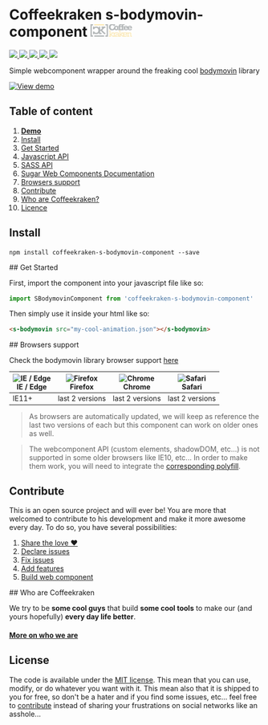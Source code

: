 # Coffeekraken s-bodymovin-component <img src=".resources/coffeekraken-logo.jpg" height="25px" />

<p>
	<a href="https://travis-ci.org/Coffeekraken/s-bodymovin-component">
		<img src="https://img.shields.io/travis/Coffeekraken/s-bodymovin-component.svg?style=flat-square" />
	</a>
	<a href="https://www.npmjs.com/package/coffeekraken-s-bodymovin">
		<img src="https://img.shields.io/npm/v/coffeekraken-s-bodymovin-component.svg?style=flat-square" />
	</a>
	<a href="https://github.com/coffeekraken/s-bodymovin-component/blob/master/LICENSE.txt">
		<img src="https://img.shields.io/npm/l/coffeekraken-s-bodymovin-component.svg?style=flat-square" />
	</a>
	<!-- <a href="https://github.com/coffeekraken/s-bodymovin-component">
		<img src="https://img.shields.io/npm/dt/coffeekraken-s-bodymovin-component.svg?style=flat-square" />
	</a>
	<a href="https://github.com/coffeekraken/s-bodymovin-component">
		<img src="https://img.shields.io/github/forks/coffeekraken/s-bodymovin-component.svg?style=social&label=Fork&style=flat-square" />
	</a>
	<a href="https://github.com/coffeekraken/s-bodymovin-component">
		<img src="https://img.shields.io/github/stars/coffeekraken/s-bodymovin-component.svg?style=social&label=Star&style=flat-square" />
	</a> -->
	<a href="https://twitter.com/coffeekrakenio">
		<img src="https://img.shields.io/twitter/url/http/coffeekrakenio.svg?style=social&style=flat-square" />
	</a>
	<a href="http://coffeekraken.io">
		<img src="https://img.shields.io/twitter/url/http/shields.io.svg?style=flat-square&label=coffeekraken.io&colorB=f2bc2b&style=flat-square" />
	</a>
</p>

Simple webcomponent wrapper around the freaking cool [bodymovin](https://github.com/bodymovin/bodymovin) library

[![View demo](http://components.coffeekraken.io/assets/img/view-demo.png)](http://components.coffeekraken.io/app/s-bodymovin-component)

## Table of content

1. **[Demo](http://components.coffeekraken.io/app/s-bodymovin-component)**
2. [Install](#readme-install)
3. [Get Started](#readme-get-started)
4. [Javascript API](doc/api/js)
5. [SASS API](doc/api/sass)
6. [Sugar Web Components Documentation](https://github.com/Coffeekraken/sugar/blob/master/doc/js/webcomponents.md)
7. [Browsers support](#readme-browsers-support)
8. [Contribute](#readme-contribute)
9. [Who are Coffeekraken?](#readme-who-are-coffeekraken)
10. [Licence](#readme-license)

<a name="readme-install"></a>
## Install

```
npm install coffeekraken-s-bodymovin-component --save
```

<a name="readme-get-started"></a>
## Get Started

First, import the component into your javascript file like so:

```js
import SBodymovinComponent from 'coffeekraken-s-bodymovin-component'
```

Then simply use it inside your html like so:

```html
<s-bodymovin src="my-cool-animation.json"></s-bodymovin>
```

<a id="readme-browsers-support"></a>
## Browsers support

Check the bodymovin library browser support [here](http://github.coffeekraken.io/bodymovin/bodymovin/^4.0.0)

| <img src="https://raw.githubusercontent.com/godban/browsers-support-badges/master/src/images/edge.png" alt="IE / Edge" width="16px" height="16px" /></br>IE / Edge | <img src="https://raw.githubusercontent.com/godban/browsers-support-badges/master/src/images/firefox.png" alt="Firefox" width="16px" height="16px" /></br>Firefox | <img src="https://raw.githubusercontent.com/godban/browsers-support-badges/master/src/images/chrome.png" alt="Chrome" width="16px" height="16px" /></br>Chrome | <img src="https://raw.githubusercontent.com/godban/browsers-support-badges/master/src/images/safari.png" alt="Safari" width="16px" height="16px" /></br>Safari |
| --------- | --------- | --------- | --------- |
| IE11+ | last 2 versions| last 2 versions| last 2 versions

> As browsers are automatically updated, we will keep as reference the last two versions of each but this component can work on older ones as well.


> The webcomponent API (custom elements, shadowDOM, etc...) is not supported in some older browsers like IE10, etc... In order to make them work, you will need to integrate the [corresponding polyfill](https://www.webcomponents.org/polyfills).

<a id="readme-contribute"></a>
## Contribute

This is an open source project and will ever be! You are more that welcomed to contribute to his development and make it more awesome every day.
To do so, you have several possibilities:

1. [Share the love ❤️](https://github.com/Coffeekraken/coffeekraken/blob/master/contribute.md#contribute-share-the-love)
2. [Declare issues](https://github.com/Coffeekraken/coffeekraken/blob/master/contribute.md#contribute-declare-issues)
3. [Fix issues](https://github.com/Coffeekraken/coffeekraken/blob/master/contribute.md#contribute-fix-issues)
4. [Add features](https://github.com/Coffeekraken/coffeekraken/blob/master/contribute.md#contribute-add-features)
5. [Build web component](https://github.com/Coffeekraken/coffeekraken/blob/master/contribute.md#contribute-build-web-component)

<a id="readme-who-are-coffeekraken"></a>
## Who are Coffeekraken

We try to be **some cool guys** that build **some cool tools** to make our (and yours hopefully) **every day life better**.  

#### [More on who we are](https://github.com/Coffeekraken/coffeekraken/blob/master/who-are-we.md)

<a id="readme-license"></a>
## License

The code is available under the [MIT license](LICENSE.txt). This mean that you can use, modify, or do whatever you want with it. This mean also that it is shipped to you for free, so don't be a hater and if you find some issues, etc... feel free to [contribute](https://github.com/Coffeekraken/coffeekraken/blob/master/contribute.md) instead of sharing your frustrations on social networks like an asshole...
